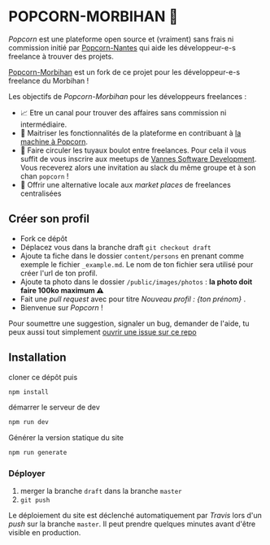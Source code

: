 # POPCORN-MORBIHAN 🍿

_Popcorn_ est une plateforme open source et (vraiment) sans frais ni commission initié par [Popcorn-Nantes](https://github.com/popcorn-nantes/popcorn-nantes) qui aide les développeur-e-s freelance à trouver des projets.

[Popcorn-Morbihan](https://popcorn-morbihan.github.io/) est un fork de ce projet pour les développeur-e-s freelance du Morbihan !

Les objectifs de _Popcorn-Morbihan_ pour les développeurs freelances :

- 📈 Etre un canal pour trouver des affaires sans commission ni intermédiaire.
- 📗 Maitriser les fonctionnalités de la plateforme en contribuant à [la machine à Popcorn](https://github.com/popcorn-nantes/popcorn-machine).
- 💬 Faire circuler les tuyaux boulot entre freelances. Pour cela il vous suffit de vous inscrire aux meetups de [Vannes Software Development](https://www.meetup.com/fr-FR/Vannes-Software-Development/?_locale=fr-FR). Vous receverez alors une invitation au slack du même groupe et à son chan `popcorn` !
- 💪 Offrir une alternative locale aux _market places_ de freelances centralisées

## Créer son profil

- Fork ce dépôt
- Déplacez vous dans la branche draft `git checkout draft`
- Ajoute ta fiche dans le dossier `content/persons` en prenant comme exemple le fichier `_example.md`. Le nom de ton fichier sera utilisé pour créer l'url de ton profil.
- Ajoute ta photo dans le dossier `/public/images/photos` : **la photo doit faire 100ko maximum ⚠️**
- Fait une _pull request_ avec pour titre _Nouveau profil : {ton prénom}_ .
- Bienvenue sur _Popcorn_ !

Pour soumettre une suggestion, signaler un bug, demander de l'aide, tu peux aussi tout simplement [ouvrir une issue sur ce repo](https://github.com/popcorn-morbihan/popcorn-morbihan/issues/new)

## Installation

cloner ce dépôt puis

```sh
npm install
```

démarrer le serveur de dev

```sh
npm run dev
```

Générer la version statique du site

```sh
npm run generate
```

### Déployer

1. merger la branche `draft` dans la branche `master`
2. `git push`

Le déploiement du site est déclenché automatiquement par _Travis_ lors d'un _push_ sur la branche `master`. Il peut prendre quelques minutes avant d'être visible en production.
